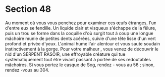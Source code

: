 # Section 48

Au moment où vous vous penchez pour examiner ces œufs
étranges, l'un d'entre eux se fendille. Un liquide clair et visqueux
s'échappe de la fêlure, puis un trou se forme dans la coquille d'où
surgit tout à coup une longue mâchoire munie de petites dents
acérées, suivie d'une tête lisse d'un vert profond et privée d'yeux.
L'animal hume l'air alentour et vous saute soudain instinctivement
à la gorge. Pour votre malheur , vous venez de découvrir le nid d'un
SERPENT RASOIR, une effroyable créature qui tue
systématiquement tout être vivant passant à portée de ses
redoutables mâchoires. Si vous portez le casque de Sog, rendez -
vous au  56 ; sinon, rendez -vous au  304.